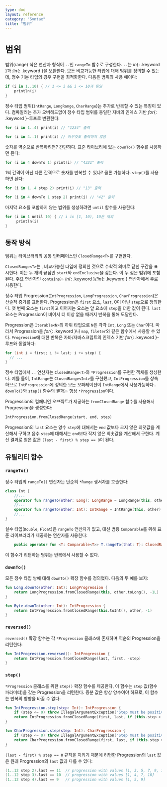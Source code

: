 ```yaml
---
type: doc
layout: reference
category: "Syntax"
title: "범위"
---
```


# 범위

범위(range) 식은 연산자 형식이 `..`인 `rangeTo` 함수로 구성한다.
`..`는 *in*{: .keyword }과 *!in*{: .keyword }을 보완한다.
모든 비교가능한 타입에 대해 범위를 정의할 수 있는데, 정수 기본 타입의 경우 구현을 최적화한다.
다음은 범위의 사용 예이다:

``` kotlin
if (i in 1..10) { // 1 <= i && i <= 10과 동일
    println(i)
}
```

정수 타입 범위(`IntRange`, `LongRange`, `CharRange`)는 추가로 반복할 수 있는 특징이 있다.
컴파일러는 추가 오버헤드없이 정수 타입 범위를 동일한 자바의 인덱스 기반 *for*{: .keyword }-루프로 변환한다:

``` kotlin
for (i in 1..4) print(i) // "1234" 출력

for (i in 4..1) print(i) // 아무것도 출력하지 않음
```

숫자를 역순으로 반복하려면? 간단하다. 표준 라이브리에 있는 `downTo()` 함수를 사용하면 된다:

``` kotlin
for (i in 4 downTo 1) print(i) // "4321" 출력
```

1씩 간격이 아닌 다른 간격으로 숫자를 반복할 수 있나? 물론 가능하다. `step()`를 사용하면 된다:

``` kotlin
for (i in 1..4 step 2) print(i) // "13" 출력

for (i in 4 downTo 1 step 2) print(i) // "42" 출력
```

마지막 요소를 포함하지 않는 범위를 생성하려면 `until` 함수를 사용한다:

``` kotlin
for (i in 1 until 10) { // i in [1, 10), 10은 제외
     println(i)
}
```

## 동작 방식

범위는 라이브러리의 공통 인터페이스인 `ClosedRange<T>`를 구현한다.

`ClosedRange<T>`는 , 비교가능한 타입에 정의한 것으로 수학적 의미로 닫힌 구간을 표시한다.
이는 두 개의 끝점인 `start`와 `endInclusive`을 갖는다. 이 두 점은 범위에 포함된다.
주요 연산자인 `contains`는 *in*{: .keyword }/*!in*{: .keyword } 연산자에서 주로 사용한다.

정수 타입 Progression(`IntProgression`, `LongProgression`, `CharProgression`)은 산술적 증가를 표현한다.
Progression은 `first` 요소, `last`, 0이 아닌 `step`으로 정의한다.
첫 번째 요소는 `first`이고 이어지는 요소는 앞 요소에 `step`을 더한 값이 된다.
`last` 요소는 Progression이 비어서 더 이상 없을 때까지 반복을 통해 도달한다.

Progression은 `Iterable<N>`의 하위 타입으로 `N`은 각각 `Int`, `Long` 또는 `Char`이다.
따라서 Progression을 *for*{: .keyword }나 `map`, `fileter`와 같은 함수에서 사용할 수 있다.
`Progression`에 대한 반복은 자바/자바스크립트의 인덱스 기반 *for*{: .keyword }-루프와 동일하다:

``` java
for (int i = first; i != last; i += step) {
  // ...
}
```

정수 타입에서 `..` 연산자는 `ClosedRange<T>`와 `*Progression`를 구현한 객체를 생성한다.
예를 들어, `IntRange`는 `ClosedRange<Int>`를 구현했고, `IntProgression`를 상속하므로
`IntProgression`에 정의한 모든 오퍼레이션이 `IntRange`에서 사용가능하다..
`downTo()`와 `step()` 함수의 결과는 항상 `*Progression`이다.

Progression의 컴페니언 오브젝트가 제공하는 `fromClosedRange` 함수를 사용해서 Progression을 생성한다:

``` kotlin
IntProgression.fromClosedRange(start, end, step)
```

Progression의 `last` 요소는 양수 `step`에 대해서는 `end` 값보다 크지 않은 최댓값을 계산해서 구하고
음수 `step`에 대해서는 `end`보다 작지 않은 최솟값을 계산해서 구한다.
계산 결과로 얻은 값은 `(last - first) % step == 0`이 된다.


## 유틸리티 함수

### `rangeTo()`

정수 타입의 `rangeTo()` 연산자는 단순히 `*Range` 생서자를 호출한다:

``` kotlin
class Int {
    //...
    operator fun rangeTo(other: Long): LongRange = LongRange(this, other)
    //...
    operator fun rangeTo(other: Int): IntRange = IntRange(this, other)
    //...
}
```

실수 타입(`Double`, `Float`)은 `rangeTo` 연산자가 없고,
대신 범용 `Comparable`를 위해 표준 라이브러리가 제공하는 연산자를 사용한다:

``` kotlin
    public operator fun <T: Comparable<T>> T.rangeTo(that: T): ClosedRange<T>
```

이 함수가 리턴하는 범위는 반복에서 사용할 수 없다.

### `downTo()`

모든 정수 타입 쌍에 대해 `downTo()` 확장 함수를 정의했다. 다음의 두 예를 보자:

``` kotlin
fun Long.downTo(other: Int): LongProgression {
    return LongProgression.fromClosedRange(this, other.toLong(), -1L)
}

fun Byte.downTo(other: Int): IntProgression {
    return IntProgression.fromClosedRange(this.toInt(), other, -1)
}
```

### `reversed()`

`reversed()` 확장 함수는 각 `*Progression` 클래스에 존재하며 역순의 Progression을 리턴한다:

``` kotlin
fun IntProgression.reversed(): IntProgression {
    return IntProgression.fromClosedRange(last, first, -step)
}
```

### `step()`

`*Progression` 클래스를 위한 `step()` 확장 함수를 제공한다,
이 함수는 `step` 값(함수 파라미터)을 갖는 Progression을 리턴한다.
증분 값은 항상 양수여야 하므로, 이 함수는 반복의 방향을 바꿀 수 없다:

``` kotlin
fun IntProgression.step(step: Int): IntProgression {
    if (step <= 0) throw IllegalArgumentException("Step must be positive, was: $step")
    return IntProgression.fromClosedRange(first, last, if (this.step > 0) step else -step)
}

fun CharProgression.step(step: Int): CharProgression {
    if (step <= 0) throw IllegalArgumentException("Step must be positive, was: $step")
    return CharProgression.fromClosedRange(first, last, if (this.step > 0) step else -step)
}
```

`(last - first) % step == 0` 규칙을 지키기 때문에
리턴한 Progression의 `last` 값은 원래 Progression의 `last` 값과 다를 수 있다:

``` kotlin
(1..12 step 2).last == 11  // progression with values [1, 3, 5, 7, 9, 11]
(1..12 step 3).last == 10  // progression with values [1, 4, 7, 10]
(1..12 step 4).last == 9   // progression with values [1, 5, 9]
```
